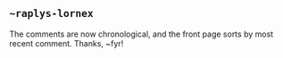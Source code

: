 ## `~raplys-lornex`
The comments are now chronological, and the front page sorts by most recent comment. Thanks, ~fyr!